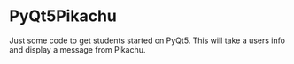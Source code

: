 # PyQt5Pikachu
Just some code to get students started on PyQt5. This will take a users info and display a message from Pikachu.
